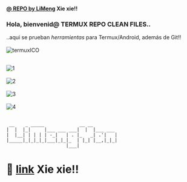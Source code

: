 #### [@ REPO by LiMeng](https://yanlimeng.github.io/TERMUX) Xie xie!! 
### Hola, bienvenid@ **TERMUX** REPO CLEAN FILES.. 
..aqui se prueban *herramientas* para Termux/Android, además de Git!!
<br><br>
![termuxICO](https://user-images.githubusercontent.com/80227002/112893051-6feceb00-90da-11eb-856d-1fac8f6d169a.png)
<br><br>

![1](https://user-images.githubusercontent.com/80227002/112919415-5f9f3500-9107-11eb-92f7-99be9372047f.png)
<br><br>
![2](https://user-images.githubusercontent.com/80227002/112919419-6168f880-9107-11eb-8902-8772f77b8f0d.png)
<br><br>
![3](https://user-images.githubusercontent.com/80227002/112919422-629a2580-9107-11eb-965b-eac6ef6412a9.png)
<br><br>
![4](https://user-images.githubusercontent.com/80227002/112919423-6332bc00-9107-11eb-8cb2-0ed36f01d1a7.png)
<br><br>

```
 __    _ _____             __ __         
|  |  |_|     |___ ___ ___|  |  |___ ___ 
|  |__| | | | | -_|   | . |_   _| .'|   |
|_____|_|_|_|_|___|_|_|_  | |_| |__,|_|_|
                      |___|              
```

# :link:  [link](https://yanlimeng.github.io/TERMUX) Xie xie!! 

<br>

